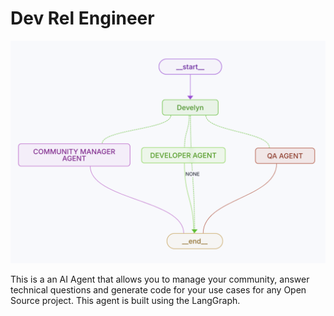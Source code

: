 # Dev Rel Engineer

![](static/develyn_graph.png)

This is a an AI Agent that allows you to manage your community, answer technical questions and generate code for your use cases for any Open Source project. This agent is built using the LangGraph.
